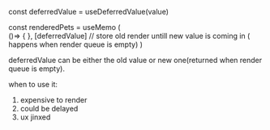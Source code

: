 const deferredValue = useDeferredValue(value)

const renderedPets = useMemo (  
    ()=> {
        <Result  pets = {deferredValue}/>
    }, 
    [deferredValue] // store old render untill new value is coming in ( happens when render queue is empty)
)

deferredValue can be either the old value or new one(returned when render queue is empty).




when to use it: 
1. expensive to render 
2. could be delayed 
3. ux jinxed